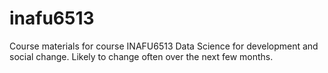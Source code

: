 # inafu6513
Course materials for course INAFU6513 Data Science for development and social change.  Likely to change often over the next few months. 

